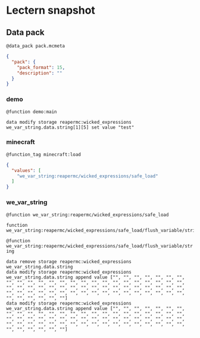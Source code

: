 # Lectern snapshot

## Data pack

`@data_pack pack.mcmeta`

```json
{
  "pack": {
    "pack_format": 15,
    "description": ""
  }
}
```

### demo

`@function demo:main`

```mcfunction
data modify storage reapermc:wicked_expressions we_var_string.data.string[1][5] set value "test"
```

### minecraft

`@function_tag minecraft:load`

```json
{
  "values": [
    "we_var_string:reapermc/wicked_expressions/safe_load"
  ]
}
```

### we_var_string

`@function we_var_string:reapermc/wicked_expressions/safe_load`

```mcfunction
function we_var_string:reapermc/wicked_expressions/safe_load/flush_variable/string
```

`@function we_var_string:reapermc/wicked_expressions/safe_load/flush_variable/string`

```mcfunction
data remove storage reapermc:wicked_expressions we_var_string.data.string
data modify storage reapermc:wicked_expressions we_var_string.data.string append value ["", "", "", "", "", "", "", "", "", "", "", "", "", "", "", "", "", "", "", "", "", "", "", "", "", "", "", "", "", "", "", "", "", "", "", "", "", "", "", "", "", "", "", "", "", "", "", "", "", "", "", "", "", "", "", "", "", "", "", "", "", "", "", ""]
data modify storage reapermc:wicked_expressions we_var_string.data.string append value ["", "", "", "", "", "", "", "", "", "", "", "", "", "", "", "", "", "", "", "", "", "", "", "", "", "", "", "", "", "", "", "", "", "", "", "", "", "", "", "", "", "", "", "", "", "", "", "", "", "", "", "", "", "", "", "", "", "", "", "", "", "", "", ""]
```
